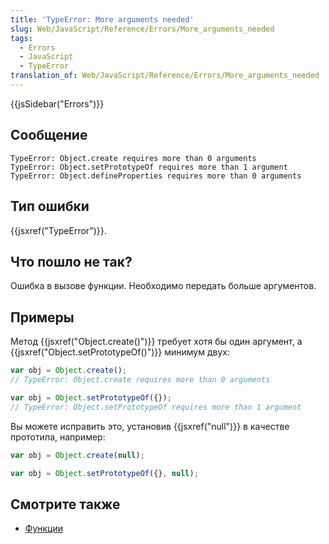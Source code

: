 ```yaml
---
title: 'TypeError: More arguments needed'
slug: Web/JavaScript/Reference/Errors/More_arguments_needed
tags:
  - Errors
  - JavaScript
  - TypeError
translation_of: Web/JavaScript/Reference/Errors/More_arguments_needed
---
```

{{jsSidebar("Errors")}}

## Сообщение

```
TypeError: Object.create requires more than 0 arguments
TypeError: Object.setPrototypeOf requires more than 1 argument
TypeError: Object.defineProperties requires more than 0 arguments
```

## Тип ошибки

{{jsxref("TypeError")}}.

## Что пошло не так?

Ошибка в вызове функции. Необходимо передать больше аргументов.

## Примеры

Метод {{jsxref("Object.create()")}} требует хотя бы один аргумент, а {{jsxref("Object.setPrototypeOf()")}} минимум двух:

```js example-bad
var obj = Object.create();
// TypeError: Object.create requires more than 0 arguments

var obj = Object.setPrototypeOf({});
// TypeError: Object.setPrototypeOf requires more than 1 argument
```

Вы можете исправить это, установив {{jsxref("null")}} в качестве прототипа, например:

```js example-good
var obj = Object.create(null);

var obj = Object.setPrototypeOf({}, null);
```

## Смотрите также

- [Функции](/ru/docs/Web/JavaScript/Guide/Functions)

